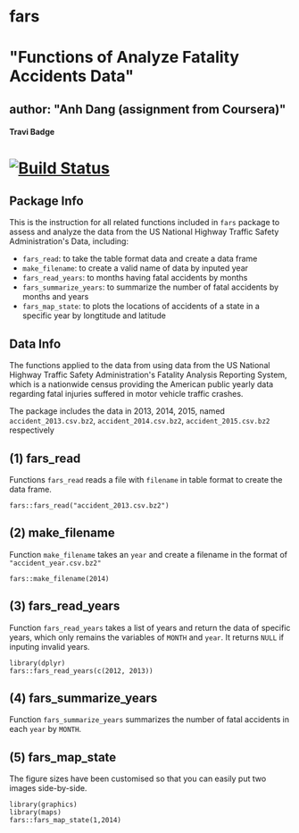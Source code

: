 # fars
# "Functions of Analyze Fatality Accidents Data"
## author: "Anh Dang (assignment from Coursera)"
#### Travi Badge
# [![Build Status](https://travis-ci.org/maianhdang/fars.svg?branch=master)](https://travis-ci.org/maianhdang/fars)

## Package Info
This is the instruction for all related functions included in `fars` package to
assess and analyze the data from the US National Highway Traffic Safety Administration's
Data, including:

- `fars_read`: to take the table format data and create a data frame
- `make_filename`: to create a valid name of data by inputed year
- `fars_read_years`: to months having fatal accidents by months
- `fars_summarize_years`: to summarize the number of fatal accidents by months and years
- `fars_map_state`: to plots the locations of accidents of a state in a specific year by longtitude and latitude

## Data Info
The functions applied to the data from using data from the US National Highway Traffic Safety Administration's Fatality Analysis Reporting System, which is a nationwide census providing the American public yearly data regarding fatal injuries suffered in motor vehicle traffic crashes. 

The package includes the data in 2013, 2014, 2015, named `accident_2013.csv.bz2`, `accident_2014.csv.bz2`, `accident_2015.csv.bz2` respectively 


## (1) fars_read

Functions `fars_read` reads a file with `filename` in table format to create the data frame.

```{r warning = FALSE, message = FALSE}
fars::fars_read("accident_2013.csv.bz2")
```

## (2) make_filename

Function `make_filename` takes an `year` and create a filename in the format of `"accident_year.csv.bz2"`

```{r warning = FALSE, message = FALSE}
fars::make_filename(2014)
```

## (3) fars_read_years

Function `fars_read_years` takes a list of years and return the data of specific years, which only remains the variables of `MONTH` and `year`. It returns `NULL` if inputing invalid years.

```{r warning = FALSE, message = FALSE, eval=FALSE}
library(dplyr)
fars::fars_read_years(c(2012, 2013))
```

## (4) fars_summarize_years

Function `fars_summarize_years` summarizes the number of fatal accidents in each `year` by `MONTH`.


## (5) fars_map_state

The figure sizes have been customised so that you can easily put two images side-by-side. 

```{r warning = FALSE, message = FALSE, fig.show='hold'}
library(graphics)
library(maps)
fars::fars_map_state(1,2014)
```
